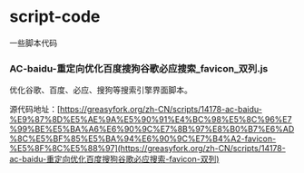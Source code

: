 # script-code
一些脚本代码

### AC-baidu-重定向优化百度搜狗谷歌必应搜索_favicon_双列.js

优化谷歌、百度、必应、搜狗等搜索引擎界面脚本。

源代码地址：[https://greasyfork.org/zh-CN/scripts/14178-ac-baidu-%E9%87%8D%E5%AE%9A%E5%90%91%E4%BC%98%E5%8C%96%E7%99%BE%E5%BA%A6%E6%90%9C%E7%8B%97%E8%B0%B7%E6%AD%8C%E5%BF%85%E5%BA%94%E6%90%9C%E7%B4%A2-favicon-%E5%8F%8C%E5%88%97](https://greasyfork.org/zh-CN/scripts/14178-ac-baidu-重定向优化百度搜狗谷歌必应搜索-favicon-双列)